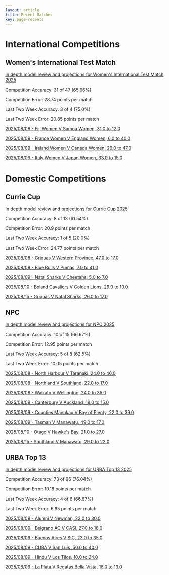 ```yaml
---  
layout: article  
title: Recent Matches  
key: page-recents  
---
```

# International Competitions

## Women's International Test Match


[In depth model review and projections for Women's International Test Match 2025](comp_files/Womens_International_Test_Match_2025)

Competition Accuracy: 31 of 47 (65.96%)

Competition Error: 28.74 points per match

Last Two Week Accuracy: 3 of 4 (75.0%)

Last Two Week Error: 20.85 points per match

[2025/08/08 - Fiji Women V Samoa Women, 31.0 to 12.0](reviews\2025-08-08-FijiWomen_V_SamoaWomen)

[2025/08/09 - France Women V England Women, 6.0 to 40.0](reviews\2025-08-09-FranceWomen_V_EnglandWomen)

[2025/08/09 - Ireland Women V Canada Women, 26.0 to 47.0](reviews\2025-08-09-IrelandWomen_V_CanadaWomen)

[2025/08/09 - Italy Women V Japan Women, 33.0 to 15.0](reviews\2025-08-09-ItalyWomen_V_JapanWomen)
# Domestic Competitions

## Currie Cup


[In depth model review and projections for Currie Cup 2025](comp_files/Currie_Cup_2025)

Competition Accuracy: 8 of 13 (61.54%)

Competition Error: 20.9 points per match

Last Two Week Accuracy: 1 of 5 (20.0%)

Last Two Week Error: 24.77 points per match

[2025/08/08 - Griquas V Western Province, 47.0 to 17.0](reviews\2025-08-08-Griquas_V_WesternProvince)

[2025/08/09 - Blue Bulls V Pumas, 7.0 to 41.0](reviews\2025-08-09-BlueBulls_V_Pumas)

[2025/08/09 - Natal Sharks V Cheetahs, 5.0 to 7.0](reviews\2025-08-09-NatalSharks_V_Cheetahs)

[2025/08/10 - Boland Cavaliers V Golden Lions, 29.0 to 10.0](reviews\2025-08-10-BolandCavaliers_V_GoldenLions)

[2025/08/15 - Griquas V Natal Sharks, 26.0 to 17.0](reviews\2025-08-15-Griquas_V_NatalSharks)
## NPC


[In depth model review and projections for NPC 2025](comp_files/NPC_2025)

Competition Accuracy: 10 of 15 (66.67%)

Competition Error: 12.95 points per match

Last Two Week Accuracy: 5 of 8 (62.5%)

Last Two Week Error: 10.05 points per match

[2025/08/08 - North Harbour V Taranaki, 24.0 to 46.0](reviews\2025-08-08-NorthHarbour_V_Taranaki)

[2025/08/08 - Northland V Southland, 22.0 to 17.0](reviews\2025-08-08-Northland_V_Southland)

[2025/08/08 - Waikato V Wellington, 24.0 to 35.0](reviews\2025-08-08-Waikato_V_Wellington)

[2025/08/09 - Canterbury V Auckland, 19.0 to 15.0](reviews\2025-08-09-Canterbury_V_Auckland)

[2025/08/09 - Counties Manukau V Bay of Plenty, 22.0 to 39.0](reviews\2025-08-09-CountiesManukau_V_BayofPlenty)

[2025/08/09 - Tasman V Manawatu, 49.0 to 17.0](reviews\2025-08-09-Tasman_V_Manawatu)

[2025/08/10 - Otago V Hawke's Bay, 21.0 to 27.0](reviews\2025-08-10-Otago_V_HawkesBay)

[2025/08/15 - Southland V Manawatu, 29.0 to 22.0](reviews\2025-08-15-Southland_V_Manawatu)
## URBA Top 13


[In depth model review and projections for URBA Top 13 2025](comp_files/URBA_Top_13_2025)

Competition Accuracy: 73 of 96 (76.04%)

Competition Error: 10.18 points per match

Last Two Week Accuracy: 4 of 6 (66.67%)

Last Two Week Error: 6.95 points per match

[2025/08/09 - Alumni V Newman, 22.0 to 30.0](reviews\2025-08-09-Alumni_V_Newman)

[2025/08/09 - Belgrano AC V CASI, 27.0 to 18.0](reviews\2025-08-09-BelgranoAC_V_CASI)

[2025/08/09 - Buenos Aires V SIC, 23.0 to 35.0](reviews\2025-08-09-BuenosAires_V_SIC)

[2025/08/09 - CUBA V San Luis, 50.0 to 40.0](reviews\2025-08-09-CUBA_V_SanLuis)

[2025/08/09 - Hindu V Los Tilos, 10.0 to 24.0](reviews\2025-08-09-Hindu_V_LosTilos)

[2025/08/09 - La Plata V Regatas Bella Vista, 16.0 to 13.0](reviews\2025-08-09-LaPlata_V_RegatasBellaVista)